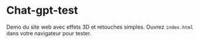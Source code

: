 # Chat-gpt-test

Demo du site web avec effets 3D et retouches simples.
Ouvrez `index.html` dans votre navigateur pour tester.
